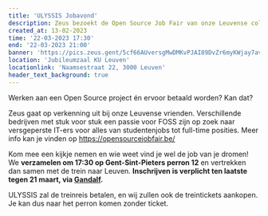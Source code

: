 ```yaml
---
title: 'ULYSSIS Jobavond'
description: Zeus bezoekt de Open Source Job Fair van onze Leuvense collega's!
created_at: 13-02-2023
time: '22-03-2023 17:30'
end: '22-03-2023 21:00'
banner: 'https://pics.zeus.gent/5cf66AUversgMwDMKvPJAI89DvZr6myKWjay7avv.png'
location: 'Jubileumzaal KU Leuven'
locationlink: 'Naamsestraat 22, 3000 Leuven'
header_text_background: true
---
```


Werken aan een Open Source project én ervoor betaald worden? Kan dat?

Zeus gaat op verkenning uit bij onze Leuvense vrienden. 
Verschillende bedrijven met stuk voor stuk een passie voor FOSS zijn op zoek naar versgeperste IT-ers voor alles van studentenjobs tot full-time posities.
Meer info kan je vinden op <https://opensourcejobfair.be/>

Kom mee een kijkje nemen en wie weet vind je wel de job van je dromen! We **verzamelen om 17:30 op Gent-Sint-Pieters perron 12** en vertrekken dan samen met de trein naar Leuven. **Inschrijven is verplicht ten laatste tegen 21 maart, via [Gandalf](https://event.student.ugent.be/events/373).**

ULYSSIS zal de treinreis betalen, en wij zullen ook de treintickets aankopen. Je kan dus naar het perron komen zonder ticket.

